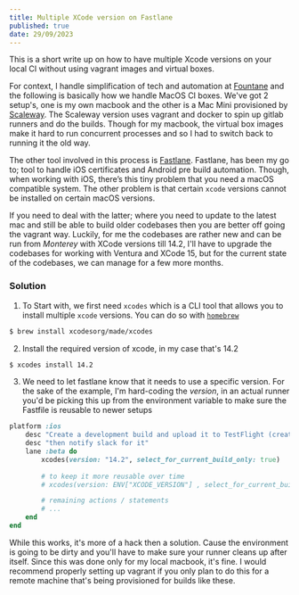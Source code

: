 ```yaml
---
title: Multiple XCode version on Fastlane 
published: true 
date: 29/09/2023
---
```


This is a short write up on how to have multiple Xcode versions on your local CI without using vagrant images and virtual boxes. 

For context, I handle simplification of tech and automation at [Fountane](https://fountane.com) and the following is basically how we handle MacOS CI boxes. We've got 2 setup's, one is my own macbook and the other is a Mac Mini provisioned by [Scaleway](http://scaleway.com/). The Scaleway version uses vagrant and docker to spin up gitlab runners and do the builds. Though for my macbook, the virtual box images make it hard to run concurrent processes and so I had to switch back to running it the old way. 

The other tool involved in this process is [Fastlane](https://fastlane.tools). Fastlane, has been my go to; tool to handle iOS certificates and Android pre build automation. Though, when working with iOS, there’s this tiny problem that you need a macOS compatible system. The other problem is that certain `xcode` versions cannot be installed on certain macOS versions. 

If you need to deal with the latter; where you need to update to the latest mac and still be able to build older codebases then you are better off going the vagrant way. Luckily, for me the codebases are rather new and can be run from _Monterey_ with XCode versions till 14.2, I'll have to upgrade the codebases for working with Ventura and XCode 15, but for the current state of the codebases, we can manage for a few more months.  

### Solution

1. To Start with, we first need `xcodes` which is a CLI tool that allows you to install multiple `xcode` versions. You can do so with [`homebrew`](http://brew.sh)
```sh
$ brew install xcodesorg/made/xcodes
```
2. Install the required version of xcode, in my case that's 14.2 
```sh
$ xcodes install 14.2
```
3. We need to let fastlane know that it needs to use a specific version. For the sake of the example, I'm hard-coding the _version_, in an actual runner you'd be picking this up from the environment variable to make sure the Fastfile is reusable to newer setups
```ruby
platform :ios
	desc "Create a development build and upload it to TestFlight (create a backup upload on diawi)"
	desc "then notify slack for it"
	lane :beta do 
		xcodes(version: "14.2", select_for_current_build_only: true)
		
		# to keep it more reusable over time 
		# xcodes(version: ENV["XCODE_VERSION"] , select_for_current_build_only: true)

		# remaining actions / statements
		# ...
	end 
end
```

While this works, it's more of a hack then a solution. Cause the environment is going to be dirty and you'll have to make sure your runner cleans up after itself. Since this was done only for my local macbook, it's fine. I would recommend properly setting up vagrant if you only plan to do this for a remote machine that's being provisioned for builds like these.
